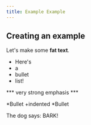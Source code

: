 ```yaml
---
title: Example Example
---
```


Creating an example
---------------
Let's make some **fat text**.

* Here's
* a
* bullet
* list!

*** very strong emphasis ***

*Bullet 
	+indented
*Bullet

The dog says: BARK!
